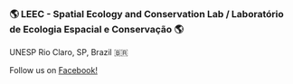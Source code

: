 ### 🌎 LEEC - Spatial Ecology and Conservation Lab / Laboratório de Ecologia Espacial e Conservação 🌎

UNESP Rio Claro, SP, Brazil :brazil:

Follow us on [Facebook!](https://www.facebook.com/leec.unesp)
